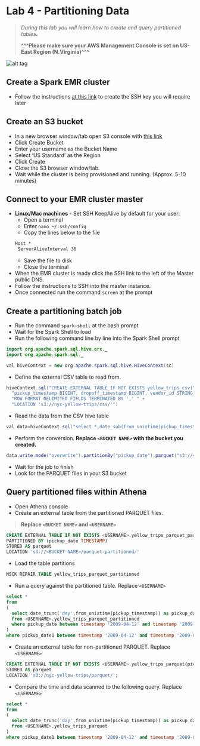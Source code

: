 # Lab 4 - Partitioning Data

>*During this lab you will learn how to create and query partitioned tables.*
>
>**^^^Please make sure your AWS Management Console is set on US-East Region (N.Virginia)^^^**

![alt tag](../images/region.png)

## Create a Spark EMR cluster

- Follow the instructions [at this link](http://docs.aws.amazon.com/emr/latest/ManagementGuide/emr-plan-access-ssh.html) to create the SSH key you will require later

## Create an S3 bucket

- In a new browser window/tab open S3 console with [this link](https://console.aws.amazon.com/s3/home?region=us-east-1)
- Click Create Bucket
- Enter your username as the Bucket Name
- Select ‘US Standard’ as the Region
- Click Create
- Close the S3 browser window/tab.
- Wait while the cluster is being provisioned and running. (Approx. 5-10 minutes)

## Connect to your EMR cluster master

- **Linux/Mac machines** - Set SSH KeepAlive by default for your user:
  - Open a terminal
  - Enter `nano ~/.ssh/config`
  - Copy the lines below to the file
  ```xml
  Host *
   ServerAliveInterval 30
  ```
  - Save the file to disk
  - Close the terminal
- When the EMR cluster is ready click the SSH link to the left of the Master public DNS.
- Follow the instructions to SSH into the master instance.
- Once connected run the command `screen` at the prompt

## Create a partitioning batch job

- Run the command `spark-shell` at the bash prompt
- Wait for the Spark Shell to load
- Run the following command line by line into the Spark Shell prompt

```java
import org.apache.spark.sql.hive.orc._
import org.apache.spark.sql._

val hiveContext = new org.apache.spark.sql.hive.HiveContext(sc)
```

- Define the external CSV table to read from.

```java
hiveContext.sql("CREATE EXTERNAL TABLE IF NOT EXISTS yellow_trips_csv(" +
  "pickup_timestamp BIGINT, dropoff_timestamp BIGINT, vendor_id STRING, pickup_datetime TIMESTAMP, dropoff_datetime TIMESTAMP, pickup_longitude FLOAT, pickup_latitude FLOAT, dropoff_longitude FLOAT, dropoff_latitude FLOAT, rate_code STRING, passenger_count INT, trip_distance FLOAT, payment_type STRING, fare_amount FLOAT, extra FLOAT, mta_tax FLOAT, imp_surcharge FLOAT, tip_amount FLOAT, tolls_amount FLOAT, total_amount FLOAT, store_and_fwd_flag STRING) " +
  "ROW FORMAT DELIMITED FIELDS TERMINATED BY ',' " +
  "LOCATION 's3://nyc-yellow-trips/csv/'")
```

- Read the data from the CSV hive table

```java
val data=hiveContext.sql("select *,date_sub(from_unixtime(pickup_timestamp),0) as pickup_date from yellow_trips_csv limit 100")
```

- Perform the conversion. **Replace `<BUCKET NAME>` with the bucket you created.**

```java
data.write.mode("overwrite").partitionBy("pickup_date").parquet("s3://<BUCKET NAME>/parquet-partitioned/")
```

- Wait for the job to finish
- Look for the PARQUET files in your S3 bucket 

## Query partitioned files within Athena

- Open Athena console
- Create an external table from the partitioned PARQUET files.
>**Replace `<BUCKET NAME>` and `<USERNAME>`**

```sql
CREATE EXTERNAL TABLE IF NOT EXISTS <USERNAME>.yellow_trips_parquet_partitioned(pickup_timestamp BIGINT, dropoff_timestamp BIGINT, vendor_id STRING, pickup_datetime TIMESTAMP, dropoff_datetime TIMESTAMP, pickup_longitude FLOAT, pickup_latitude FLOAT, dropoff_longitude FLOAT, dropoff_latitude FLOAT, rate_code STRING, passenger_count INT, trip_distance FLOAT, payment_type STRING, fare_amount FLOAT, extra FLOAT, mta_tax FLOAT, imp_surcharge FLOAT, tip_amount FLOAT, tolls_amount FLOAT, total_amount FLOAT, store_and_fwd_flag STRING)
PARTITIONED BY (pickup_date TIMESTAMP)
STORED AS parquet
LOCATION 's3://<BUCKET NAME>/parquet-partitioned/'
```

- Load the table partitions

```sql
MSCK REPAIR TABLE yellow_trips_parquet_partitioned
```

- Run a query against the partitioned table. Replace `<USERNAME>`

```sql
select *
from
(
  select date_trunc('day',from_unixtime(pickup_timestamp)) as pickup_date1,* 
  from <USERNAME>.yellow_trips_parquet_partitioned 
  where pickup_date between timestamp '2009-04-12' and timestamp '2009-04-22'
)
where pickup_date1 between timestamp '2009-04-12' and timestamp '2009-04-22'
```

- Create an external table for non-partitioned PARQUET. Replace `<USERNAME>`

 ```sql
 CREATE EXTERNAL TABLE IF NOT EXISTS <USERNAME>.yellow_trips_parquet(pickup_timestamp BIGINT, dropoff_timestamp BIGINT, vendor_id STRING, pickup_datetime TIMESTAMP, dropoff_datetime TIMESTAMP, pickup_longitude FLOAT, pickup_latitude FLOAT, dropoff_longitude FLOAT, dropoff_latitude FLOAT, rate_code STRING, passenger_count INT, trip_distance FLOAT, payment_type STRING, fare_amount FLOAT, extra FLOAT, mta_tax FLOAT, imp_surcharge FLOAT, tip_amount FLOAT, tolls_amount FLOAT, total_amount FLOAT, store_and_fwd_flag STRING)
 STORED AS parquet
 LOCATION 's3://nyc-yellow-trips/parquet/';
 ```

- Compare the time and data scanned to the following query. Replace `<USERNAME>`

```sql
select *
from
(
  select date_trunc('day',from_unixtime(pickup_timestamp)) as pickup_date1,* 
  from <USERNAME>.yellow_trips_parquet
)
where pickup_date1 between timestamp '2009-04-12' and timestamp '2009-04-22'
```
